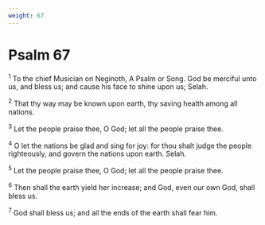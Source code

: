 ```yaml
---
weight: 67
---
```


# Psalm 67

<sup>1</sup> To the chief Musician on Neginoth, A Psalm or Song. God be merciful unto us, and bless us; and cause his face to shine upon us; Selah. 

<sup>2</sup> That thy way may be known upon earth, thy saving health among all nations. 

<sup>3</sup> Let the people praise thee, O God; let all the people praise thee. 

<sup>4</sup> O let the nations be glad and sing for joy: for thou shalt judge the people righteously, and govern the nations upon earth. Selah. 

<sup>5</sup> Let the people praise thee, O God; let all the people praise thee. 

<sup>6</sup> Then shall the earth yield her increase; and God, even our own God, shall bless us. 

<sup>7</sup> God shall bless us; and all the ends of the earth shall fear him. 


